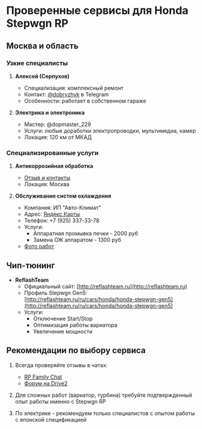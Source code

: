 # Проверенные сервисы для Honda Stepwgn RP

## Москва и область

### Узкие специалисты
1. **Алексей (Серпухов)**
    - Специализация: комплексный ремонт
    - Контакт: [@dobryzhyk](https://t.me/dobryzhyk) в Telegram
    - Особенности: работает в собственном гараже

2. **Электрика и электроника**
    - Мастер: @dopmaster_229
    - Услуги: любые доработки электропроводки, мультимедиа, камер
    - Локация: 120 км от МКАД

### Специализированные услуги
1. **Антикоррозийная обработка**
    - [Отзыв и контакты](https://www.drive2.ru/l/661489835843790075/)
    - Локация: Москва

2. **Обслуживание систем охлаждения**
    - Компания: ИП "Авто-Климат"
    - Адрес: [Яндекс.Карты](https://yandex.ru/maps/-/CDUgrO-3)
    - Телефон: +7 (925) 337-33-78
    - Услуги:
        - Аппаратная промывка печки - 2000 руб
        - Замена ОЖ аппаратом - 1300 руб
    - [Фото работ](https://skr.sh/sOF1ST8eGax)

## Чип-тюнинг
- **ReflashTeam**
    - Официальный сайт: [http://reflashteam.ru](http://reflashteam.ru)
    - Профиль Stepwgn Gen5: [http://reflashteam.ru/ru/cars/honda/honda-stepwgn-gen5](http://reflashteam.ru/ru/cars/honda/honda-stepwgn-gen5)
    - Услуги:
        - Отключение Start/Stop
        - Оптимизация работы вариатора
        - Увеличение мощности

## Рекомендации по выбору сервиса
1. Всегда проверяйте отзывы в чатах:
    - [RP Family Chat](https://t.me/RPfamily_chat)
    - [Форум на Drive2](https://www.drive2.ru/r/honda/stepwgn/)

2. Для сложных работ (вариатор, турбина) требуйте подтвержденный опыт работы именно с Stepwgn RP

3. По электрике - рекомендуем только специалистов с опытом работы с японской спецификацией